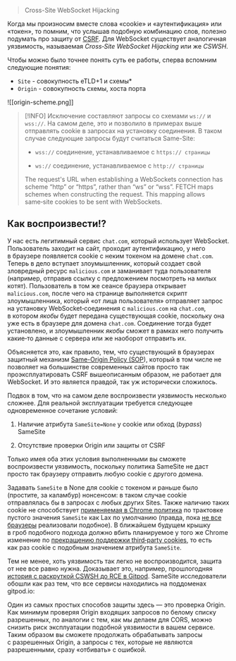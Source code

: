 > Cross-Site WebSocket Hijacking

Когда мы произносим вместе слова «cookie» и «аутентификация» или «токен», то помним, что услышав подобную комбинацию слов, полезно подумать про защиту от [CSRF](https://owasp.org/www-community/attacks/csrf). Для WebSocket существует аналогичная уязвимость, называемая _Cross‑Site WebSocket Hijacking_ или же _CSWSH_.

Чтобы можно было точнее понять суть ее работы, сперва вспомним следующие понятия:

- `Site` - совокупность eTLD+1 и схемы*
- `Origin` - совокупность схемы, хоста порта

![[origin-scheme.png]]

> [!INFO]
> Исключение составляют запросы со схемами `ws://` и `wss://`. На самом деле, это и позволило в примерах выше отправлять cookie в запросах на установку соединения. В таком случае следующие запросы будут считаться Same-Site:
> 
> - `wss://` соединение, устанавливаемое с `https:// страницы`
>
> - `ws://` соединение, устанавливаемое с `http:// страницы`
>
> The request's URL when establishing a WebSockets connection has scheme “http” or “https”, rather than “ws” or “wss”. FETCH maps schemes when constructing the request. This mapping allows same‑site cookies to be sent with WebSockets.


## Как воспроизвести!?

У нас есть легитимный сервис `chat.com`, который использует WebSocket. Пользователь заходит на сайт, проходит аутентификацию, у него в браузере появляется cookie с неким токеном на домене `chat.com`. Теперь в дело вступает злоумышленник, который создает свой зловредный ресурс `malicious.com` и заманивает туда пользователя (например, отправив ссылку с предложением посмотреть на милых котят). Пользователь в том же сеансе браузера открывает `malicious.com`, после чего на странице выполняется скрипт злоумышленника, который «от лица пользователя» отправляет запрос на установку WebSocket‑соединения с `malicious.com` на `chat.com`, в котором _якобы_ будет передана существующая cookie, поскольку она уже есть в браузере для домена `chat.com`. Соединение тогда будет установлено, и злоумышленник _якобы_ сможет в рамках него получить какие‑то данные с сервера или же наоборот отправить их.

Объясняется это, как правило, тем, что существующий в браузерах защитный механизм [Same-Origin Policy (SOP](https://developer.mozilla.org/en-US/docs/Web/Security/Same-origin_policy)), который в том числе не позволяет на большинстве современных сайтов просто так проэксплуатировать CSRF вышеописанным образом, не работает для WebSocket. И это является правдой, так уж исторически сложилось.

Подвох в том, что на самом деле воспроизвести уязвимость несколько сложнее. Для реальной эксплуатации требуется следующее одновременное сочетание условий:

1. Наличие атрибута `SameSite=None` у cookie или обход (_bypass_) SameSite
    
2. Отсутствие проверки Origin или защиты от CSRF
    

Только имея оба этих условия выполненными вы сможете воспроизвести уязвимость, поскольку политика SameSite не даст просто так браузеру отправить любую cookie с другого домена.

Задавать `SameSite` в None для cookie с токеном и раньше было (простите, за каламбур) нонсенсом: в таком случае cookie отправлялась бы в запросах с любых других Sites. Также наличию таких cookie не способствует [применяемая в Chrome политика](https://www.chromium.org/updates/same-site/) по трактовке пустого значения `SameSite` как Lax по умолчанию (правда, пока [не все браузеры](https://caniuse.com/mdn-http_headers_set-cookie_samesite_lax_default) реализовали подобное). В ближайшем будущем крышку в гроб подобного подхода должно вбить планируемое у того же Chrome изменение по [прекращению поддержки third‑party cookies](https://developers.google.com/privacy-sandbox/3pcd), то есть как раз cookie с подобным значением атрибута `SameSite`.  

Тем не менее, хоть уязвимость так легко не воспроизводится, защита от нее все равно нужна. Доказывает это, например, прошлогодняя [история с раскруткой CSWSH до RCE в Gitpod](https://snyk.io/blog/gitpod-remote-code-execution-vulnerability-websockets/). SameSite исследователи обошли как раз тем, что все сервисы находились на поддоменах gitpod.io:

Один из самых простых способов защиты здесь — это проверка Origin. Как минимум проверяя Origin входящих запросов по белому списку разрешенных, по аналогии с тем, как мы делаем для CORS, можно снизить риск эксплуатации подобной уязвимости в вашем сервисе. Таким образом вы сможете продолжать обрабатывать запросы с разрешенных Origin, а запросы с тех, которые не являются разрешенными, сразу «отбивать» с ошибкой.